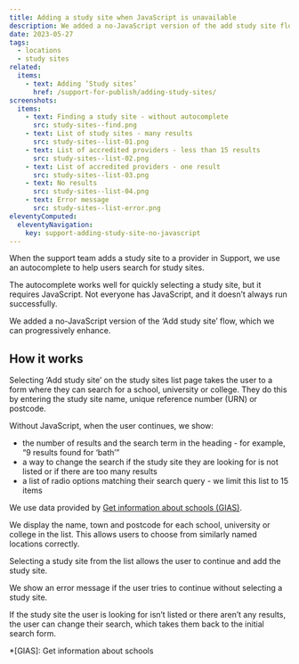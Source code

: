 ```yaml
---
title: Adding a study site when JavaScript is unavailable
description: We added a no-JavaScript version of the add study site flow
date: 2023-05-27
tags:
  - locations
  - study sites
related:
  items:
    - text: Adding ‘Study sites’
      href: /support-for-publish/adding-study-sites/
screenshots:
  items:
    - text: Finding a study site - without autocomplete
      src: study-sites--find.png
    - text: List of study sites - many results
      src: study-sites--list-01.png
    - text: List of accredited providers - less than 15 results
      src: study-sites--list-02.png
    - text: List of accredited providers - one result
      src: study-sites--list-03.png
    - text: No results
      src: study-sites--list-04.png
    - text: Error message
      src: study-sites--list-error.png
eleventyComputed:
  eleventyNavigation:
    key: support-adding-study-site-no-javascript
---
```


When the support team adds a study site to a provider in Support, we use an autocomplete to help users search for study sites.

The autocomplete works well for quickly selecting a study site, but it requires JavaScript. Not everyone has JavaScript, and it doesn’t always run successfully.

We added a no-JavaScript version of the ‘Add study site’ flow, which we can progressively enhance.

## How it works

Selecting ‘Add study site’ on the study sites list page takes the user to a form where they can search for a school, university or college. They do this by entering the study site name, unique reference number (URN) or postcode.

Without JavaScript, when the user continues, we show:

- the number of results and the search term in the heading - for example, “9 results found for ‘bath’”
- a way to change the search if the study site they are looking for is not listed or if there are too many results
- a list of radio options matching their search query - we limit this list to 15 items

We use data provided by [Get information about schools (GIAS)](https://www.get-information-schools.service.gov.uk/).

We display the name, town and postcode for each school, university or college in the list. This allows users to choose from similarly named locations correctly.

Selecting a study site from the list allows the user to continue and add the study site.

We show an error message if the user tries to continue without selecting a study site.

If the study site the user is looking for isn’t listed or there aren’t any results, the user can change their search, which takes them back to the initial search form.

*[GIAS]: Get information about schools
